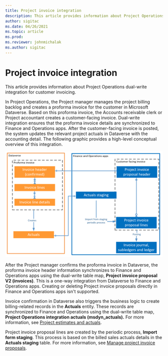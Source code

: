 ```yaml
---
title: Project invoice integration
description: This article provides information about Project Operations dual-write integration for customer invoicing.
author: sigitac
ms.date: 04/26/2021
ms.topic: article
ms.prod:
ms.reviewer: johnmichalak
ms.author: sigitac
---
```


# Project invoice integration

This article provides information about Project Operations dual-write integration for customer invoicing.

In Project Operations, the Project manager manages the project billing backlog and creates a proforma invoice for the customer in Microsoft Dataverse. Based on this proforma invoice, the Accounts receivable clerk or Project accountant creates a customer-facing invoice. Dual-write integration ensures that the proforma invoice details are synchronized to Finance and Operations apps. After the customer-facing invoice is posted, the system updates the relevant project actuals in Dataverse with the accounting detail. The following graphic provides a high-level conceptual overview of this integration.

   ![Project invoice integration.](./media/DW5Invoicing.png)

After the Project manager confirms the proforma invoice in Dataverse, the proforma invoice header information synchronizes to Finance and Operations apps using the dual-write table map, **Project invoice proposal V2 (invoices)**. This is a one-way integration from Dataverse to Finance and Operations apps. Creating or deleting Project invoice proposals directly in Finance and Operations apps isn't supported.

Invoice confirmation in Dataverse also triggers the business logic to create billing-related records in the **Actuals** entity. These records are synchronized to Finance and Operations using the dual-write table map, **Project Operations integration actuals (msdyn\_actuals).** For more information, see [Project estimates and actuals](resource-dual-write-estimates-actuals.md). 

Project invoice proposal lines are created by the periodic process, **Import form staging**. This process is based on the billed sales actuals details in the **Actuals staging** table. For more information, see [Manage project invoice proposals](../invoicing/format-update-project-invoice-proposals.md#create-project-invoice-proposals). 

